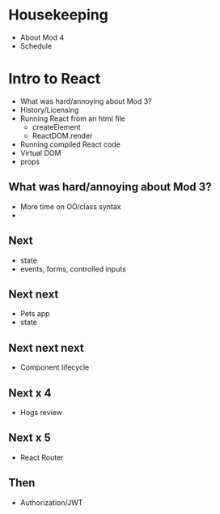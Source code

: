# Housekeeping
- About Mod 4
- Schedule

# Intro to React

- What was hard/annoying about Mod 3?
- History/Licensing
- Running React from an html file
  - createElement
  - ReactDOM.render
- Running compiled React code
- Virtual DOM
- props

## What was hard/annoying about Mod 3?

- More time on OO/class syntax
- 

## Next

- state
- events, forms, controlled inputs

## Next next

- Pets app
- state

## Next next next

- Component lifecycle

## Next x 4

- Hogs review

## Next x 5

- React Router

## Then

- Authorization/JWT
